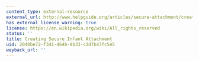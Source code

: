 ```yaml
---
content_type: external-resource
external_url: http://www.helpguide.org/articles/secure-attachment/creating-secure-infant-attachment-video.htm
has_external_license_warning: true
license: https://en.wikipedia.org/wiki/All_rights_reserved
status: ''
title: Creating Secure Infant Attachment
uid: 2040be72-f341-464b-9b33-c2d7b47fc5e5
wayback_url: ''
---
```

